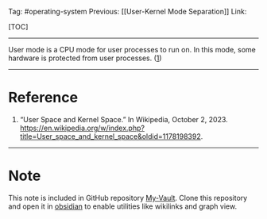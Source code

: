 Tag: #operating-system 
Previous: [[User-Kernel Mode Separation]]
Link: 

[TOC]

---

User mode is a CPU mode for user processes to run on. In this mode, some hardware is protected from user processes. (<u>1</u>)

---

# Reference

1. “User Space and Kernel Space.” In Wikipedia, October 2, 2023. https://en.wikipedia.org/w/index.php?title=User_space_and_kernel_space&oldid=1178198392.

---

# Note

This note is included in GitHub repository [My-Vault](https://github.com/LittleD3092/My-Vault.git). Clone this repository and open it in [obsidian](https://obsidian.md/) to enable utilities like wikilinks and graph view.